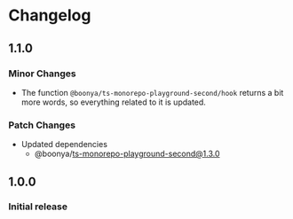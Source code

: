 # Changelog

## 1.1.0

### Minor Changes

- The function `@boonya/ts-monorepo-playground-second/hook` returns a bit more words, so everything related to it is updated.

### Patch Changes

- Updated dependencies
  - @boonya/ts-monorepo-playground-second@1.3.0

## 1.0.0

### Initial release
